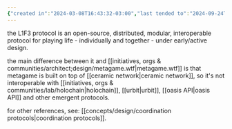 ```yaml
---
{"created in":"2024-03-08T16:43:32-03:00","last tended to":"2024-09-24T15:59:40-03:00","aliases":["L1F3 protocol","l1f3.protocol","L1F3.protocol","an open-source, distributed, modular, interoperable protocol for playing life - individually and together"],"tags":["project","l1f3","🌱"],"dg-publish":true,"notestage":["🌱"],"permalink":"/004-l1-f3/l1f3-protocol/","dgPassFrontmatter":true,"created":"2024-03-08T16:43:32.601-03:00","updated":"2024-09-24T16:28:51.128-03:00"}
---
```


the L1F3 protocol is an open-source, distributed, modular, interoperable protocol for playing life - individually and together - under early/active design.

the main difference between it and [[initiatives, orgs & communities/architect;design/metagame.wtf\|metagame.wtf]] is that metagame is built on top of [[ceramic network\|ceramic network]], so it's not interoperable with [[initiatives, orgs & communities/lab/holochain\|holochain]], [[urbit\|urbit]], [[oasis API\|oasis API]] and other emergent protocols.

for other references, see: [[concepts/design/coordination protocols\|coordination protocols]].